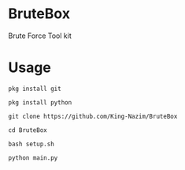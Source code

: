 # BruteBox
Brute Force Tool kit

# Usage
`pkg install git`

`pkg install python`

`git clone https://github.com/King-Nazim/BruteBox`

`cd BruteBox`

`bash setup.sh`

`python main.py`
